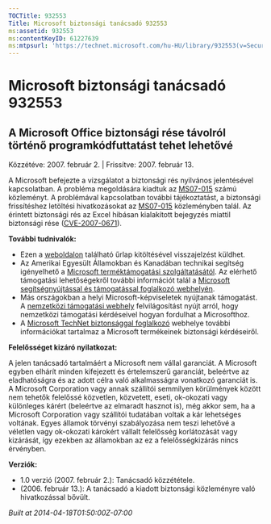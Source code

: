 ```yaml
---
TOCTitle: 932553
Title: Microsoft biztonsági tanácsadó 932553
ms:assetid: 932553
ms:contentKeyID: 61227639
ms:mtpsurl: 'https://technet.microsoft.com/hu-HU/library/932553(v=Security.10)'
---
```




Microsoft biztonsági tanácsadó 932553
=====================================

A Microsoft Office biztonsági rése távolról történő programkódfuttatást tehet lehetővé
--------------------------------------------------------------------------------------

Közzétéve: 2007. február 2. | Frissítve: 2007. február 13.

A Microsoft befejezte a vizsgálatot a biztonsági rés nyilvános jelentésével kapcsolatban. A probléma megoldására kiadtuk az [MS07-015](http://technet.microsoft.com/security/bulletin/ms07-015) számú közleményt. A problémával kapcsolatban további tájékoztatást, a biztonsági frissítéshez letöltési hivatkozásokat az [MS07-015](http://technet.microsoft.com/security/bulletin/ms07-015) közleményben talál. Az érintett biztonsági rés az Excel hibásan kialakított bejegyzés miattil biztonsági rése ([CVE-2007-0671](http://www.cve.mitre.org/cgi-bin/cvename.cgi?name=cve-2007-0671)).

**További tudnivalók:**

-   Ezen a [weboldalon](https://support.microsoft.com/common/survey.aspx?scid=sw;en;1257&amp;showpage=1&amp;ws=technet&amp;sd=tech) található űrlap kitöltésével visszajelzést küldhet.
-   Az Amerikai Egyesült Államokban és Kanadában technikai segítség igényelhető a [Microsoft terméktámogatási szolgáltatásától](http://go.microsoft.com/fwlink/?linkid=21131). Az elérhető támogatási lehetőségekről további információt talál a [Microsoft segítségnyújtással és támogatással foglalkozó webhelyén](http://support.microsoft.com/).
-   Más országokban a helyi Microsoft-képviseletek nyújtanak támogatást. A [nemzetközi támogatási webhely](http://go.microsoft.com/fwlink/?linkid=21155) felvilágosítást nyújt arról, hogy nemzetközi támogatási kérdéseivel hogyan fordulhat a Microsofthoz.
-   A [Microsoft TechNet biztonsággal foglalkozó](http://go.microsoft.com/fwlink/?linkid=21132) webhelye további információkat tartalmaz a Microsoft termékeinek biztonsági kérdéseiről.

**Felelősséget kizáró nyilatkozat:**

A jelen tanácsadó tartalmáért a Microsoft nem vállal garanciát. A Microsoft egyben elhárít minden kifejezett és értelemszerű garanciát, beleértve az eladhatóságra és az adott célra való alkalmasságra vonatkozó garanciát is. A Microsoft Corporation vagy annak szállítói semmilyen körülmények között nem tehetők felelőssé közvetlen, közvetett, eseti, ok-okozati vagy különleges kárért (beleértve az elmaradt hasznot is), még akkor sem, ha a Microsoft Corporation vagy szállítói tudatában voltak a kár lehetséges voltának. Egyes államok törvényi szabályozása nem teszi lehetővé a véletlen vagy ok-okozati károkért vállalt felelősség korlátozását vagy kizárását, így ezekben az államokban az ez a felelősségkizárás nincs érvényben.

**Verziók:**

-   1.0 verzió (2007. február 2.): Tanácsadó közzététele.
-   (2006. február 13.): A tanácsadó a kiadott biztonsági közleményre való hivatkozással bővült.

*Built at 2014-04-18T01:50:00Z-07:00*
